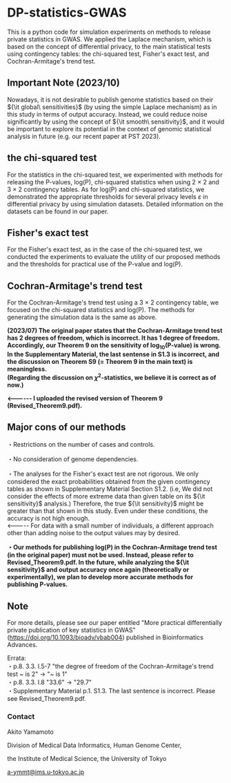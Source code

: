 # DP-statistics-GWAS

This is a python code for simulation experiments on methods to release private statistics in GWAS. 
We applied the Laplace mechanism, which is based on the concept of differential privacy, to the main statistical tests using contingency tables:
the chi-squared test, Fisher's exact test, and Cochran-Armitage's trend test. 

## Important Note (2023/10)
Nowadays, it is not desirable to publish genome statistics based on their ${\it global\ sensitivities}$ (by using the simple Laplace mechanism) as in this study in terms of output accuracy. Instead, we could reduce noise significantly by using the concept of ${\it smooth\ sensitivity}$, and it would be important to explore its potential in the context of genomic statistical analysis in future (e.g. our recent paper at PST 2023). 

## the chi-squared test

For the statistics in the chi-squared test, we experimented with methods for releasing the P-values, log(P), chi-squared statistics when using 
2 × 2 and 3 × 2 contingency tables. As for log(P) and chi-squared statistics, we demonstrated the appropriate thresholds
for several privacy levels $ε$ in differential privacy by using simulation datasets. Detailed information on the datasets can be found in our paper. 

## Fisher's exact test

For the Fisher's exact test, as in the case of the chi-squared test, we conducted the experiments to evaluate the utility of our proposed methods
and the thresholds for practical use of the P-value and log(P).

## Cochran-Armitage's trend test

For the Cochran-Armitage's trend test using a 3 × 2 contingency table, we focused on the chi-squared statistics and log(P). The methods for generating
the simulation data is the same as above. 

**(2023/07) The original paper states that the Cochran-Armitage trend test has 2 degrees of freedom, which is incorrect. It has 1 degree of freedom. Accordingly, our Theorem 9 on the sensitivity of $\log_{10}$(P-value) is wrong.**  
**In the Supplementary Material, the last sentense in S1.3 is incorrect, and the discussion on Theorem S9 (= Theorem 9 in the main text) is meaningless.**  
**(Regarding the discussion on $\chi^2$-statistics, we believe it is correct as of now.)**

**<------ I uploaded the revised version of Theorem 9 (Revised_Theorem9.pdf).**

## Major cons of our methods

・Restrictions on the number of cases and controls.

・No consideration of genome dependencies.

・The analyses for the Fisher's exact test are not rigorous. We only considered the exact probabilities obtained from the given contingency tables as shown in Supplementary Material Section S1.2. (i.e, We did not consider the effects of more extreme data than given table on its ${\it sensitivity}$ analysis.) Therefore, the true ${\it sensitivity}$ might be greater than that shown in this study. Even under these conditions, the accuracy is not high enough.  
<----- For data with a small number of individuals, a different approach other than adding noise to the output values may by desired.

**・Our methods for publishing log(P) in the Cochran-Armitage trend test (in the original paper) must not be used. Instead, please refer to Revised_Theorem9.pdf. In the future, while analyzing the ${\it sensitivity}$ and output accuracy once again (theoretically or experimentally), we plan to develop more accurate methods for publishing P-values.**

## Note

For more details, please see our paper entitled "More practical differentially private publication of key statistics in GWAS" (https://doi.org/10.1093/bioadv/vbab004) published in Bioinformatics Advances.

Errata:  
・p.8. 3.3. l.5-7  "the degree of freedom of the Cochran-Armitage's trend test ~ is 2" → "~ is 1"  
・p.8. 3.3. l.8  "33.6" → "29.7"  
・Supplementary Material p.1. S1.3. The last sentence is incorrect. Please see Revised_Theorem9.pdf.

### Contact
Akito Yamamoto

Division of Medical Data Informatics, Human Genome Center,

the Institute of Medical Science, the University of Tokyo

a-ymmt@ims.u-tokyo.ac.jp
